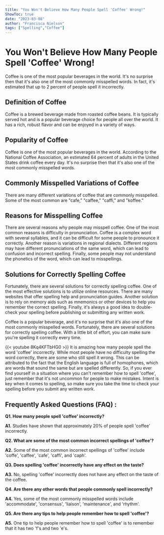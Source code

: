 ```yaml
---
title: "You Won't Believe How Many People Spell 'Coffee' Wrong!"
ShowToc: true 
date: "2023-03-08"
author: "Francisca Nielson" 
tags: ["Spelling","Coffee"]
---
```

# You Won't Believe How Many People Spell 'Coffee' Wrong!

Coffee is one of the most popular beverages in the world. It's no surprise then that it's also one of the most commonly misspelled words. In fact, it's estimated that up to 2 percent of people spell it incorrectly.

## Definition of Coffee

Coffee is a brewed beverage made from roasted coffee beans. It is typically served hot and is a popular beverage choice for people all over the world. It has a rich, robust flavor and can be enjoyed in a variety of ways.

## Popularity of Coffee

Coffee is one of the most popular beverages in the world. According to the National Coffee Association, an estimated 64 percent of adults in the United States drink coffee every day. It's no surprise then that it's also one of the most commonly misspelled words.

## Commonly Misspelled Variations of Coffee

There are many different variations of coffee that are commonly misspelled. Some of the most common are "cafe," "caffee," "caffi," and "koffee."

## Reasons for Misspelling Coffee

There are several reasons why people may misspell coffee. One of the most common reasons is difficulty in pronunciation. Coffee is a complex word with several syllables, and it can be difficult for some people to pronounce it correctly. Another reason is variations in regional dialects. Different regions may have different pronunciations of the same word, which can lead to confusion and incorrect spelling. Finally, some people may not understand the phonetics of the word, which can lead to misspellings.

## Solutions for Correctly Spelling Coffee

Fortunately, there are several solutions for correctly spelling coffee. One of the most effective solutions is to utilize online resources. There are many websites that offer spelling help and pronunciation guides. Another solution is to rely on memory aids such as mnemonics or other devices to help you remember the correct spelling. Finally, it's always a good idea to double-check your spelling before publishing or submitting any written work.

Coffee is a popular beverage, and it's no surprise that it's also one of the most commonly misspelled words. Fortunately, there are several solutions for correctly spelling coffee. With a little bit of effort, you can make sure you're spelling it correctly every time.

{{< youtube 8Kq4KFTbHG0 >}} 
It is amazing how many people spell the word 'coffee' incorrectly. While most people have no difficulty spelling the word correctly, there are some who still spell it wrong. This can be attributed to the fact that the English language is full of homophones, which are words that sound the same but are spelled differently. So, if you ever find yourself in a situation where you can't remember how to spell 'coffee', just remember that it's not uncommon for people to make mistakes. Intent is key when it comes to spelling, so make sure you take the time to check your spelling before you submit any written work.

## Frequently Asked Questions (FAQ) :
**Q1. How many people spell 'coffee' incorrectly?**

**A1.** Studies have shown that approximately 20% of people spell 'coffee' incorrectly.

**Q2. What are some of the most common incorrect spellings of 'coffee'?**

**A2.** Some of the most common incorrect spellings of 'coffee' include 'coffe', 'caffee', 'cafe', 'caffi', and 'caph'.

**Q3. Does spelling 'coffee' incorrectly have any effect on the taste?**

**A3.** No, spelling 'coffee' incorrectly does not have any effect on the taste of the coffee.

**Q4. Are there any other words that people commonly spell incorrectly?**

**A4.** Yes, some of the most commonly misspelled words include 'accommodate', 'consensus', 'liaison', 'maintenance', and 'rhythm'.

**Q5. Are there any tips to help people remember how to spell 'coffee'?**

**A5.** One tip to help people remember how to spell 'coffee' is to remember that it has two 'f's and two 'e's.





